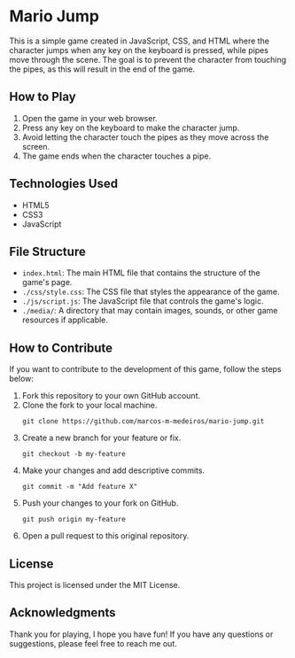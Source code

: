 # Mario Jump

This is a simple game created in JavaScript, CSS, and HTML where the character jumps when any key on the keyboard is pressed, while pipes move through the scene. The goal is to prevent the character from touching the pipes, as this will result in the end of the game.

## How to Play

1. Open the game in your web browser.
2. Press any key on the keyboard to make the character jump.
3. Avoid letting the character touch the pipes as they move across the screen.
4. The game ends when the character touches a pipe.

## Technologies Used

- HTML5
- CSS3
- JavaScript

## File Structure

- `index.html`: The main HTML file that contains the structure of the game's page.
- `./css/style.css`: The CSS file that styles the appearance of the game.
- `./js/script.js`: The JavaScript file that controls the game's logic.
- `./media/`: A directory that may contain images, sounds, or other game resources if applicable.

## How to Contribute

If you want to contribute to the development of this game, follow the steps below:

1. Fork this repository to your own GitHub account.
2. Clone the fork to your local machine.
   ```
   git clone https://github.com/marcos-m-medeiros/mario-jump.git
   ```
3. Create a new branch for your feature or fix.
   ```
   git checkout -b my-feature
   ```
4. Make your changes and add descriptive commits.
   ```
   git commit -m "Add feature X"
   ```
5. Push your changes to your fork on GitHub.
   ```
   git push origin my-feature
   ```
6. Open a pull request to this original repository.

## License

This project is licensed under the MIT License.

## Acknowledgments

Thank you for playing, I hope you have fun! If you have any questions or suggestions, please feel free to reach me out.

